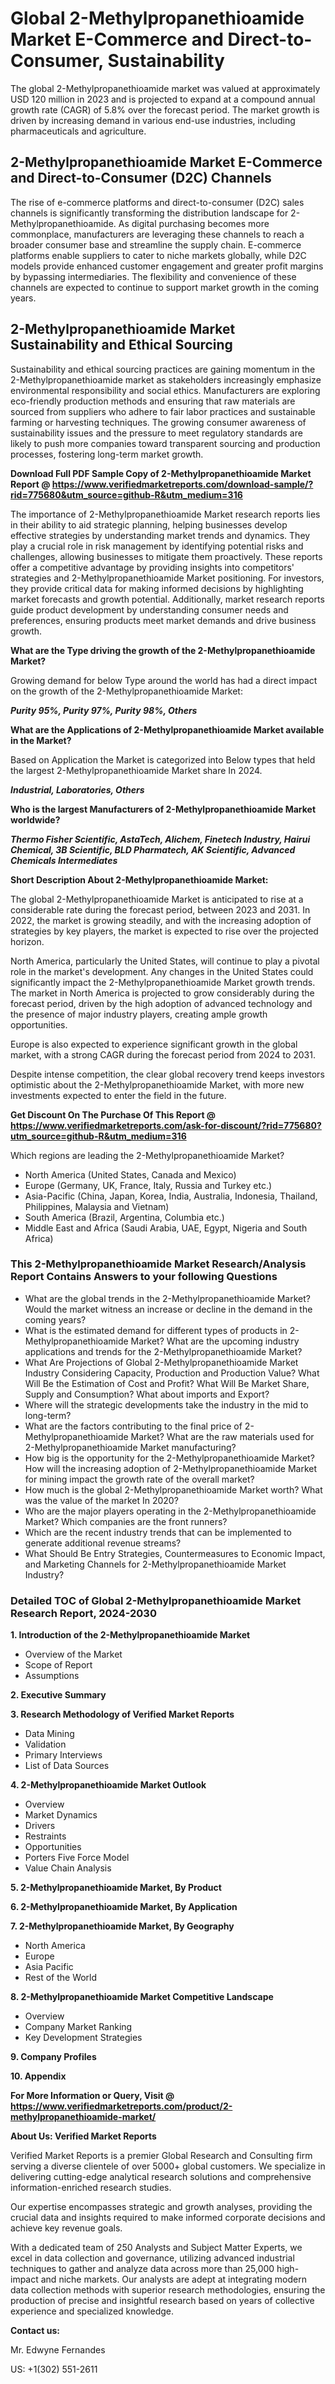 <h1>Global 2-Methylpropanethioamide Market E-Commerce and Direct-to-Consumer, Sustainability</h1><p class=""><p>The global 2-Methylpropanethioamide market was valued at approximately USD 120 million in 2023 and is projected to expand at a compound annual growth rate (CAGR) of 5.8% over the forecast period. The market growth is driven by increasing demand in various end-use industries, including pharmaceuticals and agriculture.</p><h2>2-Methylpropanethioamide Market E-Commerce and Direct-to-Consumer (D2C) Channels</h2><p>The rise of e-commerce platforms and direct-to-consumer (D2C) sales channels is significantly transforming the distribution landscape for 2-Methylpropanethioamide. As digital purchasing becomes more commonplace, manufacturers are leveraging these channels to reach a broader consumer base and streamline the supply chain. E-commerce platforms enable suppliers to cater to niche markets globally, while D2C models provide enhanced customer engagement and greater profit margins by bypassing intermediaries. The flexibility and convenience of these channels are expected to continue to support market growth in the coming years.</p><h2>2-Methylpropanethioamide Market Sustainability and Ethical Sourcing</h2><p>Sustainability and ethical sourcing practices are gaining momentum in the 2-Methylpropanethioamide market as stakeholders increasingly emphasize environmental responsibility and social ethics. Manufacturers are exploring eco-friendly production methods and ensuring that raw materials are sourced from suppliers who adhere to fair labor practices and sustainable farming or harvesting techniques. The growing consumer awareness of sustainability issues and the pressure to meet regulatory standards are likely to push more companies toward transparent sourcing and production processes, fostering long-term market growth.</p></p><p class=""><strong>Download Full PDF Sample Copy of 2-Methylpropanethioamide Market Report @ <a href="https://www.verifiedmarketreports.com/download-sample/?rid=775680&utm_source=github-R&utm_medium=316" target="_blank">https://www.verifiedmarketreports.com/download-sample/?rid=775680&utm_source=github-R&utm_medium=316</a></strong></p><p>The importance of&nbsp;2-Methylpropanethioamide Market research reports lies in their ability to aid strategic planning, helping businesses develop effective strategies by understanding market trends and dynamics. They play a crucial role in risk management by identifying potential risks and challenges, allowing businesses to mitigate them proactively. These reports offer a competitive advantage by providing insights into competitors' strategies and 2-Methylpropanethioamide Market positioning. For investors, they provide critical data for making informed decisions by highlighting market forecasts and growth potential. Additionally, market research reports guide product development by understanding consumer needs and preferences, ensuring products meet market demands and drive business growth.</p><p><strong>What are the&nbsp;Type driving the growth of the 2-Methylpropanethioamide Market?</strong></p><p id="" class="">Growing demand for below Type around the world has had a direct impact on the growth of the 2-Methylpropanethioamide Market:</p><p class=""><em><strong>Purity 95%, Purity 97%, Purity 98%, Others</strong></em></p><p class=""><strong>What are the&nbsp;Applications&nbsp;of 2-Methylpropanethioamide Market available in the Market?</strong></p><p id="" class="">Based on Application the Market is categorized into Below types that held the largest 2-Methylpropanethioamide Market share In 2024.</p><p class=""><em><strong>Industrial, Laboratories, Others</strong></em></p><p class=""><strong>Who is the largest Manufacturers of 2-Methylpropanethioamide Market worldwide?</strong></p><p><em><strong>Thermo Fisher Scientific, AstaTech, Alichem, Finetech Industry, Hairui Chemical, 3B Scientific, BLD Pharmatech, AK Scientific, Advanced Chemicals Intermediates</strong></em></p><p id="" class=""><strong>Short Description About 2-Methylpropanethioamide Market:</strong></p><p>The global 2-Methylpropanethioamide Market is anticipated to rise at a considerable rate during the forecast period, between 2023 and 2031. In 2022, the market is growing steadily, and with the increasing adoption of strategies by key players, the market is expected to rise over the projected horizon.</p><p>North America, particularly the United States, will continue to play a pivotal role in the market's development. Any changes in the United States could significantly impact the 2-Methylpropanethioamide Market growth trends. The market in North America is projected to grow considerably during the forecast period, driven by the high adoption of advanced technology and the presence of major industry players, creating ample growth opportunities.</p><p>Europe is also expected to experience significant growth in the global market, with a strong CAGR during the forecast period from 2024 to 2031.</p><p>Despite intense competition, the clear global recovery trend keeps investors optimistic about the 2-Methylpropanethioamide Market, with more new investments expected to enter the field in the future.</p><p id="" class=""><strong>Get Discount On The Purchase Of This Report @ <a href="https://www.verifiedmarketreports.com/ask-for-discount/?rid=775680?utm_source=github-R&utm_medium=316" target="_blank">https://www.verifiedmarketreports.com/ask-for-discount/?rid=775680?utm_source=github-R&utm_medium=316</a></strong></p><p class="">Which regions are leading the 2-Methylpropanethioamide Market?</p><ul><li>North America (United States, Canada and Mexico)</li><li>Europe (Germany, UK, France, Italy, Russia and Turkey etc.)</li><li>Asia-Pacific (China, Japan, Korea, India, Australia, Indonesia, Thailand, Philippines, Malaysia and Vietnam)</li><li>South America (Brazil, Argentina, Columbia etc.)</li><li>Middle East and Africa (Saudi Arabia, UAE, Egypt, Nigeria and South Africa)</li></ul><h3 id="" class="">This 2-Methylpropanethioamide Market Research/Analysis Report Contains Answers to your following Questions</h3><ul><li>What are the global trends in the 2-Methylpropanethioamide Market? Would the market witness an increase or decline in the demand in the coming years?</li><li>What is the estimated demand for different types of products in 2-Methylpropanethioamide Market? What are the upcoming industry applications and trends for the 2-Methylpropanethioamide Market?</li><li>What Are Projections of Global 2-Methylpropanethioamide Market Industry Considering Capacity, Production and Production Value? What Will Be the Estimation of Cost and Profit? What Will Be Market Share, Supply and Consumption? What about imports and Export?</li><li>Where will the strategic developments take the industry in the mid to long-term?</li><li>What are the factors contributing to the final price of 2-Methylpropanethioamide Market? What are the raw materials used for 2-Methylpropanethioamide Market manufacturing?</li><li>How big is the opportunity for the 2-Methylpropanethioamide Market? How will the increasing adoption of 2-Methylpropanethioamide Market for mining impact the growth rate of the overall market?</li><li>How much is the global 2-Methylpropanethioamide Market worth? What was the value of the market In 2020?</li><li>Who are the major players operating in the 2-Methylpropanethioamide Market? Which companies are the front runners?</li><li>Which are the recent industry trends that can be implemented to generate additional revenue streams?</li><li>What Should Be Entry Strategies, Countermeasures to Economic Impact, and Marketing Channels for 2-Methylpropanethioamide Market Industry?</li></ul><h3 id="" class="">Detailed TOC of Global 2-Methylpropanethioamide Market Research Report, 2024-2030</h3><p id="" class=""><strong>1. Introduction of the 2-Methylpropanethioamide Market</strong></p><ul><li>Overview of the Market</li><li>Scope of Report</li><li>Assumptions</li></ul><p id="" class=""><strong>2. Executive Summary</strong></p><p id="" class=""><strong>3. Research Methodology of Verified Market Reports</strong></p><ul><li>Data Mining</li><li>Validation</li><li>Primary Interviews</li><li>List of Data Sources</li></ul><p id="" class=""><strong>4. 2-Methylpropanethioamide Market Outlook</strong></p><ul><li>Overview</li><li>Market Dynamics</li><li>Drivers</li><li>Restraints</li><li>Opportunities</li><li>Porters Five Force Model</li><li>Value Chain Analysis</li></ul><p id="" class=""><strong>5. 2-Methylpropanethioamide Market, By Product</strong></p><p id="" class=""><strong>6. 2-Methylpropanethioamide Market, By Application</strong></p><p id="" class=""><strong>7. 2-Methylpropanethioamide Market, By Geography</strong></p><ul><li>North America</li><li>Europe</li><li>Asia Pacific</li><li>Rest of the World</li></ul><p id="" class=""><strong>8. 2-Methylpropanethioamide Market Competitive Landscape</strong></p><ul><li>Overview</li><li>Company Market Ranking</li><li>Key Development Strategies</li></ul><p id="" class=""><strong>9. Company Profiles</strong></p><p id="" class=""><strong>10. Appendix</strong></p><p id="" class=""><strong>For More Information or Query, Visit @ <a href="https://www.verifiedmarketreports.com/product/2-methylpropanethioamide-market/" target="_blank">https://www.verifiedmarketreports.com/product/2-methylpropanethioamide-market/</a></strong></p><p id="" class=""><strong>About Us: Verified Market Reports</strong></p><p id="" class="">Verified Market Reports is a premier Global Research and Consulting firm serving a diverse clientele of over 5000+ global customers. We specialize in delivering cutting-edge analytical research solutions and comprehensive information-enriched research studies.</p><p id="" class="">Our expertise encompasses strategic and growth analyses, providing the crucial data and insights required to make informed corporate decisions and achieve key revenue goals.</p><p id="" class="">With a dedicated team of 250 Analysts and Subject Matter Experts, we excel in data collection and governance, utilizing advanced industrial techniques to gather and analyze data across more than 25,000 high-impact and niche markets. Our analysts are adept at integrating modern data collection methods with superior research methodologies, ensuring the production of precise and insightful research based on years of collective experience and specialized knowledge.</p><p id="" class=""><strong>Contact us:</strong></p><p id="" class="">Mr. Edwyne Fernandes</p><p id="" class="">US: +1(302) 551-2611</p>